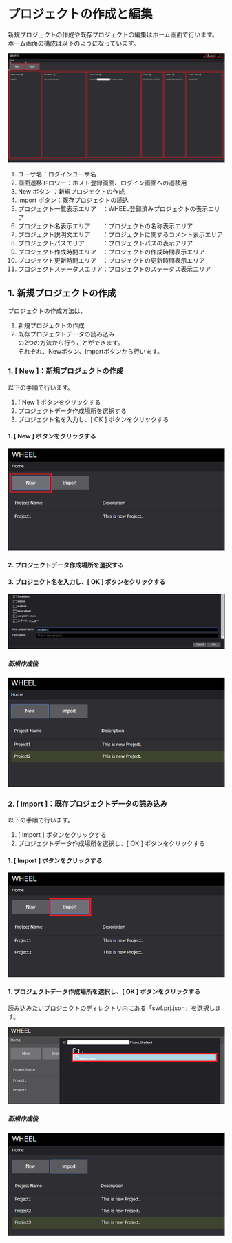 # プロジェクトの作成と編集
新規プロジェクトの作成や既存プロジェクトの編集はホーム画面で行います。  
ホーム画面の構成は以下のようになっています。  

![img](./img/home.png "home")  
1. ユーザ名：ログインユーザ名
1. 画面遷移ドロワー：ホスト登録画面、ログイン画面への遷移用
1. New ボタン   ：新規プロジェクトの作成
1. import ボタン：既存プロジェクトの読込
1. プロジェクト一覧表示エリア　：WHEEL登録済みプロジェクトの表示エリア
1. プロジェクト名表示エリア　　：プロジェクトの名称表示エリア
1. プロジェクト説明文エリア　　：プロジェクトに関するコメント表示エリア
1. プロジェクトパスエリア　　　：プロジェクトパスの表示アリア
1. プロジェクト作成時間エリア　：プロジェクトの作成時間表示エリア
1. プロジェクト更新時間エリア　：プロジェクトの更新時間表示エリア
1. プロジェクトステータスエリア：プロジェクトのステータス表示エリア

## 1. 新規プロジェクトの作成
プロジェクトの作成方法は、  
1. 新規プロジェクトの作成
1. 既存プロジェクトデータの読み込み  
の2つの方法から行うことができます。  
それぞれ、Newボタン、Importボタンから行います。

### 1. [ New ]：新規プロジェクトの作成 
以下の手順で行います。
1. [ New ] ボタンをクリックする
1. プロジェクトデータ作成場所を選択する
1. プロジェクト名を入力し、[ OK ] ボタンをクリックする  

#### 1. [ New ] ボタンをクリックする  

![img](./img/new_1.png "new_1")  
#### 2. プロジェクトデータ作成場所を選択する
#### 3. プロジェクト名を入力し、[ OK ] ボタンをクリックする  

![img](./img/new_2.png "new_2")  

##### 新規作成後  

![img](./img/new_3.png "new_3")  

### 2. [ Import ]：既存プロジェクトデータの読み込み 
以下の手順で行います。
1. [ Import ] ボタンをクリックする
1. プロジェクトデータ作成場所を選択し、[ OK ] ボタンをクリックする  

#### 1. [ Import ] ボタンをクリックする  

![img](./img/import_1.png "import_1")  

#### 1. プロジェクトデータ作成場所を選択し、[ OK ] ボタンをクリックする  

読み込みたいプロジェクトのディレクトリ内にある「swf.prj.json」を選択します。  

![img](./img/import_2.png "import_2")  　

##### 新規作成後  

![img](./img/import_3.png "import_3")  
